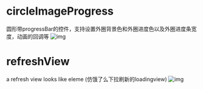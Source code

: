 # circleImageProgress
圆形带progressBar的控件，支持设置外圈背景色和外圈进度色以及外圈进度条宽度，动画的回调等
![img](https://github.com/Jimmuy/refreshView/blob/master/gif/progress.gif)
# refreshView
a refresh view looks like eleme (仿饿了么下拉刷新的loadingview)
![img](https://github.com/Jimmuy/refreshView/blob/master/gif/refresh.gif)
